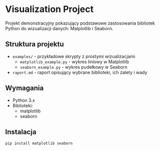 # Visualization Project

Projekt demonstracyjny pokazujący podstawowe zastosowania bibliotek Python do wizualizacji danych: Matplotlib i Seaborn.

## Struktura projektu

- `examples/` - przykładowe skrypty z prostymi wizualizacjami
  - `matplotlib_example.py` - wykres liniowy w Matplotlib
  - `seaborn_example.py` - wykres pudełkowy w Seaborn
- `raport.md` - raport opisujący wybrane biblioteki, ich zalety i wady

## Wymagania

- Python 3.x
- Biblioteki:
  - matplotlib
  - seaborn

## Instalacja

```bash
pip install matplotlib seaborn
